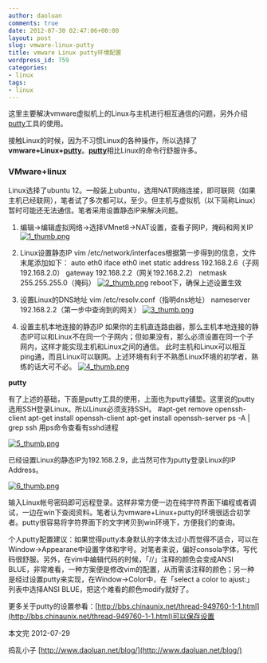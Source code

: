 ```yaml
---
author: daoluan
comments: true
date: 2012-07-30 02:47:06+00:00
layout: post
slug: vmware-linux-putty
title: vmware Linux putty环境配置
wordpress_id: 759
categories:
- linux
tags:
- linux
---
```


这里主要解决vmware虚拟机上的Linux与主机进行相互通信的问题，另外介绍[putty](http://zh.wikipedia.org/wiki/Putty)工具的使用。

接触Linux的时候，因为不习惯Linux的各种操作，所以选择了**vmware+Linux+[putty](http://zh.wikipedia.org/wiki/Putty)**。[**putty**](http://zh.wikipedia.org/wiki/Putty)相比Linux的命令行舒服许多。


### VMware+linux


Linux选择了ubuntu 12。一般装上ubuntu，选用NAT网络连接，即可联网（如果主机已经联网），笔者试了多次都可以，至少。但主机与虚拟机（以下简称Linux）暂时可能还无法通信。笔者采用设置静态IP来解决问题。

<!-- more -->



	
  1. 编辑->编辑虚拟网络->选择VMnet8->NAT设置，查看子网IP，掩码和网关IP
[![1_thumb.png](http://daoluan.net/blog/wp-content/uploads/2012/07/1_thumb.png)](http://daoluan.net/blog/wp-content/uploads/2012/07/1_thumb.png)

	
  2. Linux设置静态IP
vim /etc/network/interfaces根据第一步得到的信息，文件末尾添加如下：
auto eth0
iface eth0 inet static
address 192.168.2.6（子网192.168.2.0）
gateway 192.168.2.2（网关192.168.2.2）
netmask 255.255.255.0（掩码）
[![2_thumb.png](http://daoluan.net/blog/wp-content/uploads/2012/07/2_thumb.png)](http://daoluan.net/blog/wp-content/uploads/2012/07/2_thumb.png)
reboot下，确保上述设置生效

	
  3. 设置Linux的DNS地址
vim /etc/resolv.conf（指明dns地址）
nameserver 192.168.2.2（第一步中查询到的网关）
[![3_thumb.png](http://daoluan.net/blog/wp-content/uploads/2012/07/3_thumb.png)](http://daoluan.net/blog/wp-content/uploads/2012/07/3_thumb.png)

	
  4. 设置主机本地连接的静态IP
如果你的主机直连路由器，那么主机本地连接的静态IP可以和Linux不在同一个子网内；但如果没有，那么必须设置在同一个子网内，这样才能实现主机和Linux之间的通信。 此时主机和Linux可以相互ping通，而且Linux可以联网。上述环境有利于不熟悉Linux环境的初学者，熟练的话大可不必。
[![4_thumb.png](http://daoluan.net/blog/wp-content/uploads/2012/07/4_thumb.png)](http://daoluan.net/blog/wp-content/uploads/2012/07/4_thumb.png)


**putty**

有了上述的基础，下面是putty工具的使用，上面也为putty铺垫。这里说的putty选用SSH登录Linux。所以Linux必须支持SSH。
#apt-get remove openssh-client
apt-get install openssh-client
apt-get install openssh-server
ps -A | grep ssh
用ps命令查看有sshd进程

[![5_thumb.png](http://daoluan.net/blog/wp-content/uploads/2012/07/5_thumb.png)](http://daoluan.net/blog/wp-content/uploads/2012/07/5_thumb.png)

已经设置Linux的静态IP为192.168.2.9，此当然可作为putty登录Linux的IP Address。

[![6_thumb.png](http://daoluan.net/blog/wp-content/uploads/2012/07/6_thumb.png)](http://daoluan.net/blog/wp-content/uploads/2012/07/6_thumb.png)

输入Linux帐号密码即可远程登录。这样非常方便一边在纯字符界面下编程或者调试，一边在win下查阅资料。笔者认为vmware+Linux+putty的环境很适合初学者。putty很容易将字符界面下的文字拷贝到win环境下，方便我们的查询。

个人putty配置建议：如果觉得putty本身默认的字体太过小而觉得不适合，可以在Window->Appearane中设置字体和字号。对笔者来说，偏好consola字体，写代码很舒服。另外，在vim中编辑代码的时候，「//」注释的颜色会变成ANSI BLUE，非常难看，一种方案便是修改vim的配置，从而需该注释的颜色；另一种是经过设置putty来实现，在Window->Color中，在「select a color to ajust:」列表中选择ANSI BLUE，把这个难看的颜色modify就好了。

更多关于putty的设置参看：[http://bbs.chinaunix.net/thread-949760-1-1.html](http://bbs.chinaunix.net/thread-949760-1-1.html)可以保存设置

本文完 2012-07-29

捣乱小子 [http://www.daoluan.net/blog/](http://www.daoluan.net/blog/)
